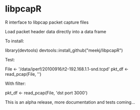 # libpcapR
R interface to libpcap packet capture files

Load packet header data directly into a data frame

To install: 

 library(devtools)
 devtools::install_github("meekj/libpcapR")

Test:

 File <- '/data/iperf/20100916/t2-192.168.1.1-snd.tcpd'
 pkt_df <- read_pcap(File, '')

With filter:

 pkt_df <- read_pcap(File, 'dst port 3000')

This is an alpha release, more documentation and tests coming...
